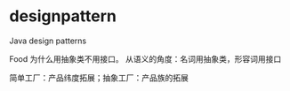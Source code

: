 # designpattern
Java design patterns


Food 为什么用抽象类不用接口。
从语义的角度：名词用抽象类，形容词用接口

简单工厂：产品纬度拓展；抽象工厂：产品族的拓展
